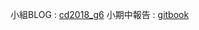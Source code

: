 小組BLOG : [cd2018_g6](https://s40523136.github.io/cd2018/index.html)
小期中報告 : [gitbook](https://legacy.gitbook.com/book/s40523136/g6-gitbook/details)

